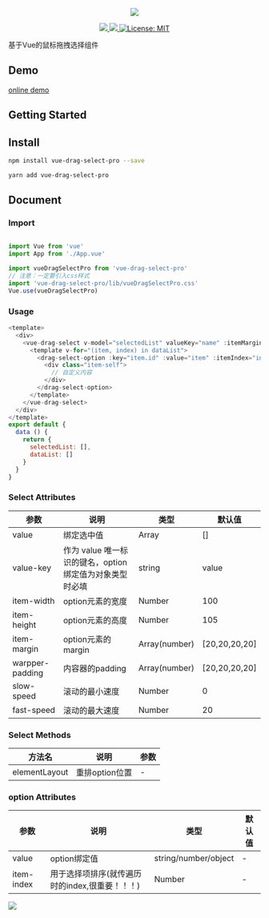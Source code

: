 <p align="center">
  <img src="https://github.com/singmeToSE/vue-drag-select/raw/master/src/assets/imgs/logo.png">
</p>
<p align="center">
  <a href="https://www.travis-ci.org/JanssenZhang/vue-drag-select" target="_blank">
    <img src="https://travis-ci.org/JanssenZhang/vue-drag-select.svg?branch=master"/>
  </a>
  <a href="https://www.npmjs.com/package/vue-drag-select-pro" target="_blank">
    <img src="https://img.shields.io/npm/v/vue-drag-select-pro"/>
  </a>
  <a href="https://github.com/JanssenZhang/vue-drag-select/blob/master/LICENSE" target="_blank">
    <img alt="License: MIT" src="https://img.shields.io/badge/License-MIT-yellow.svg"/>
  </a>
</p>

基于Vue的鼠标拖拽选择组件

## Demo

[online demo](https://janssenzhang.github.io/vue-drag-select/)

## Getting Started

## Install

```sh
npm install vue-drag-select-pro --save
```

```sh
yarn add vue-drag-select-pro
```

## Document

### Import

``` javascript {3,4,5}

import Vue from 'vue'
import App from './App.vue'

import vueDragSelectPro from 'vue-drag-select-pro'
// 注意：一定要引入css样式
import 'vue-drag-select-pro/lib/vueDragSelectPro.css'
Vue.use(vueDragSelectPro)

```

### Usage

``` javascript
<template>
  <div>
    <vue-drag-select v-model="selectedList" valueKey="name" :itemMargin="[0, 10, 10, 0]" ref="dragSelect">
      <template v-for="(item, index) in dataList">
        <drag-select-option :key="item.id" :value="item" :itemIndex="index">
          <div class="item-self">
            // 自定义内容
          </div>
        </drag-select-option>
      </template>
    </vue-drag-select>
  </div>
</template>
export default {
  data () {
    return {
      selectedList: [],
      dataList: []
    }
  }
}
```

### Select Attributes
参数 | 说明 | 类型 | 默认值
-|-|-|-
value | 绑定选中值 | Array | []
value-key | 作为 value 唯一标识的键名，option绑定值为对象类型时必填 | string | value |
item-width | option元素的宽度 | Number | 100
item-height | option元素的高度 | Number | 105
item-margin | option元素的margin | Array(number) | [20,20,20,20]
warpper-padding | 内容器的padding | Array(number) | [20,20,20,20]
slow-speed | 滚动的最小速度 | Number | 0
fast-speed | 滚动的最大速度 | Number | 20

### Select Methods
方法名  | 说明 | 参数 |
-|-|-
elementLayout | 重排option位置 | -

### option Attributes
参数 | 说明 | 类型 | 默认值
-|-|-|-
value | option绑定值 | string/number/object | -
item-index | 用于选择项排序(就传遍历时的index,很重要！！！) | Number |  -

![](https://github.com/singmeToSE/vue-drag-select/raw/master/src/assets/imgs/readme.gif)
